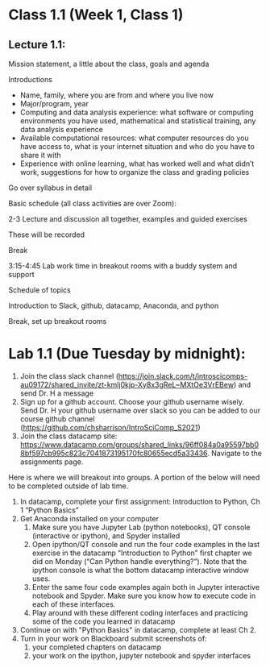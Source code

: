# Class 1.1 (Week 1, Class 1)

## Lecture 1.1: 

Mission statement, a little about the class, goals and agenda

Introductions
-	Name, family, where you are from and where you live now
-	Major/program, year 
-	Computing and data analysis experience: what software or computing environments you have used, mathematical and statistical training, any data analysis experience
-	Available computational resources: what computer resources do you have access to, what is your internet situation and who do you have to share it with
-	Experience with online learning, what has worked well and what didn’t work, suggestions for how to organize the class and grading policies

Go over syllabus in detail

Basic schedule (all class activities are over Zoom):

2-3 Lecture and discussion all together, examples and guided exercises

These will be recorded

Break

3:15-4:45 Lab work time in breakout rooms with a buddy system and support

Schedule of topics

Introduction to Slack, github, datacamp, Anaconda, and python

Break, set up breakout rooms

# Lab 1.1 (Due Tuesday by midnight):
1.	Join the class slack channel (https://join.slack.com/t/introscicomps-au09172/shared_invite/zt-kmlj0kjp-Xy8x3gReL~MXtOe3VrEBew) and send Dr. H a message
1.	Sign up for a github account. Choose your github username wisely. Send Dr. H your github username over slack so you can be added to our course github channel (https://github.com/chsharrison/IntroSciComp_S2021)
1.	Join the class datacamp site: https://www.datacamp.com/groups/shared_links/96ff084a0a95597bb08bf597cb995c823c7041873195170fc80655ecd5a33436. Navigate to the assignments page.

Here is where we will breakout into groups. A portion of the below will need to be completed outside of lab time.

1.	In datacamp, complete your first assignment: Introduction to Python, Ch 1 “Python Basics”
1.	Get Anaconda installed on your computer
    1.	Make sure you have Jupyter Lab (python notebooks), QT console (interactive or ipython), and Spyder installed
    1.	Open ipython/QT console and run the four code examples in the last exercise in the datacamp “Introduction to Python” first chapter we did on Monday (“Can Python handle everything?”). Note that the ipython console is what the bottom datacamp interactive window uses.
    1.	Enter the same four code examples again both in Jupyter interactive notebook and Spyder. Make sure you know how to execute code in each of these interfaces.
    2.	Play around with these different coding interfaces and practicing some of the code you learned in datacamp
1. Continue on with "Python Basics" in datacamp, complete at least Ch 2.
6.	Turn in your work on Blackboard submit screenshots of:
    1.	your completed chapters on datacamp
    2.	your work on the ipython, jupyter notebook and spyder interfaces

